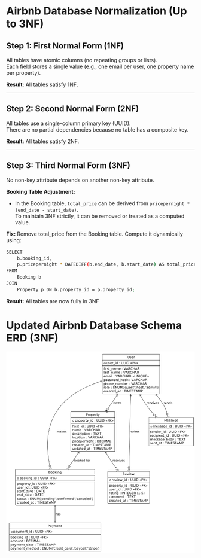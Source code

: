 # Airbnb Database Normalization (Up to 3NF)

## Step 1: First Normal Form (1NF)
All tables have atomic columns (no repeating groups or lists).  
Each field stores a single value (e.g., one email per user, one property name per property).

**Result:** All tables satisfy 1NF.

---

## Step 2: Second Normal Form (2NF)
All tables use a single-column primary key (UUID).  
There are no partial dependencies because no table has a composite key.

**Result:** All tables satisfy 2NF.

---

## Step 3: Third Normal Form (3NF)
No non-key attribute depends on another non-key attribute.  

**Booking Table Adjustment:**  
- In the Booking table, `total_price` can be derived from `pricepernight * (end_date - start_date)`.  
  To maintain 3NF strictly, it can be removed or treated as a computed value.

**Fix:** Remove total_price from the Booking table. Compute it dynamically using:

```bash
SELECT 
    b.booking_id,
    p.pricepernight * DATEDIFF(b.end_date, b.start_date) AS total_price
FROM 
    Booking b
JOIN 
    Property p ON b.property_id = p.property_id;
```

**Result:** All tables are now fully in 3NF


# Updated Airbnb Database Schema ERD (3NF)

![Update_airbnb_database_schema_erd_3nf](ERD/files/3nf.png)